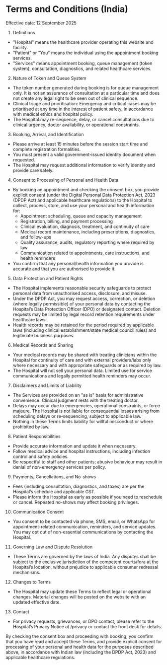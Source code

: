 # Terms and Conditions (India)

Effective date: 12 September 2025

1. Definitions
- "Hospital" means the healthcare provider operating this website and facility.
- "Patient" or "You" means the individual using the appointment booking services.
- "Services" means appointment booking, queue management (token system), consultation, diagnostics, and related healthcare services.

2. Nature of Token and Queue System
- The token number generated during booking is for queue management only. It is not an assurance of consultation at a particular time and does not create any legal right to be seen out of clinical sequence.
- Clinical triage and prioritisation: Emergency and critical cases may be prioritised at any time in the interest of patient safety, in accordance with medical ethics and hospital policy.
- The Hospital may re-sequence, delay, or cancel consultations due to clinical urgency, doctor availability, or operational constraints.

3. Booking, Arrival, and Identification
- Please arrive at least 15 minutes before the session start time and complete registration formalities.
- You must present a valid government-issued identity document when requested.
- The Hospital may request additional information to verify identity and provide care safely.

4. Consent to Processing of Personal and Health Data
- By booking an appointment and checking the consent box, you provide explicit consent (under the Digital Personal Data Protection Act, 2023 (DPDP Act) and applicable healthcare regulations) to the Hospital to collect, process, store, and use your personal and health information for:
  - Appointment scheduling, queue and capacity management
  - Registration, billing, and payment processing
  - Clinical evaluation, diagnosis, treatment, and continuity of care
  - Medical record maintenance, including prescriptions, diagnostics, and follow-ups
  - Quality assurance, audits, regulatory reporting where required by law
  - Communication related to appointments, care instructions, and health reminders
- You confirm that any personal/health information you provide is accurate and that you are authorised to provide it.

5. Data Protection and Patient Rights
- The Hospital implements reasonable security safeguards to protect personal data from unauthorised access, disclosure, and misuse.
- Under the DPDP Act, you may request access, correction, or deletion (where legally permissible) of your personal data by contacting the Hospital’s Data Protection Officer (DPO) or designated contact. Deletion requests may be limited by legal record retention requirements under healthcare laws.
- Health records may be retained for the period required by applicable laws (including clinical establishment/state medical council rules) and legitimate business purposes.

6. Medical Records and Sharing
- Your medical records may be shared with treating clinicians within the Hospital for continuity of care and with external providers/labs only where necessary and with appropriate safeguards or as required by law.
- The Hospital will not sell your personal data. Limited use for service communications and legally permitted health reminders may occur.

7. Disclaimers and Limits of Liability
- The Services are provided on an "as is" basis for administrative convenience. Clinical judgment rests with the treating doctor.
- Delays may occur due to emergencies, operational constraints, or force majeure. The Hospital is not liable for consequential losses arising from scheduling delays or re-sequencing, subject to applicable law.
- Nothing in these Terms limits liability for willful misconduct or where prohibited by law.

8. Patient Responsibilities
- Provide accurate information and update it when necessary.
- Follow medical advice and hospital instructions, including infection control and safety policies.
- Be respectful to staff and other patients; abusive behaviour may result in denial of non-emergency services per policy.

9. Payments, Cancellations, and No-shows
- Fees (including consultation, diagnostics, and taxes) are per the Hospital’s schedule and applicable GST.
- Please inform the Hospital as early as possible if you need to reschedule or cancel. Repeated no-shows may affect booking privileges.

10. Communication Consent
- You consent to be contacted via phone, SMS, email, or WhatsApp for appointment-related communication, reminders, and service updates. You may opt out of non-essential communications by contacting the Hospital.

11. Governing Law and Dispute Resolution
- These Terms are governed by the laws of India. Any disputes shall be subject to the exclusive jurisdiction of the competent courts/fora at the Hospital’s location, without prejudice to applicable consumer redressal mechanisms.

12. Changes to Terms
- The Hospital may update these Terms to reflect legal or operational changes. Material changes will be posted on the website with an updated effective date.

13. Contact
- For privacy requests, grievances, or DPO contact, please refer to the Hospital’s Privacy Notice at /privacy or contact the front desk for details.

By checking the consent box and proceeding with booking, you confirm that you have read and accept these Terms, and provide explicit consent for processing of your personal and health data for the purposes described above, in accordance with Indian law (including the DPDP Act, 2023) and applicable healthcare regulations.

